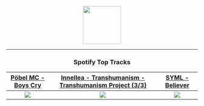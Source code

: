 <p align="center">
  <a href="https://www.tobiasmichael.de">
    <img src="https://tm-website-static.s3.eu-central-1.amazonaws.com/logo.png" width="100" height="100"/>
  </a>
</p>

---

<h3 align="center">Spotify Top Tracks</h3>

[Pöbel MC - Boys Cry](https://open.spotify.com/track/7eWLYBs0LitQiW4bmyZbG3)|[Innellea - Transhumanism - Transhumanism Project (3/3)](https://open.spotify.com/track/1Bc1YCkgdW1AJ2GchM7g2C)|[SYML - Believer](https://open.spotify.com/track/4QthYp34wrGAPQEvbz9QNS)
:---:|:----:|:----:
<img src="https://i.scdn.co/image/ab67616d00001e029277a5e6a4075358ced6387f"/>|<img src="https://i.scdn.co/image/ab67616d00001e02e10b4de381f261ef2fb4372b"/>|<img src="https://i.scdn.co/image/ab67616d00001e0215ca10fdbe28ba5205adc0cf"/>